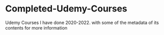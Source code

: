 # Completed-Udemy-Courses
Udemy Courses I have done 2020-2022. with some of the metadata of its contents for more information
